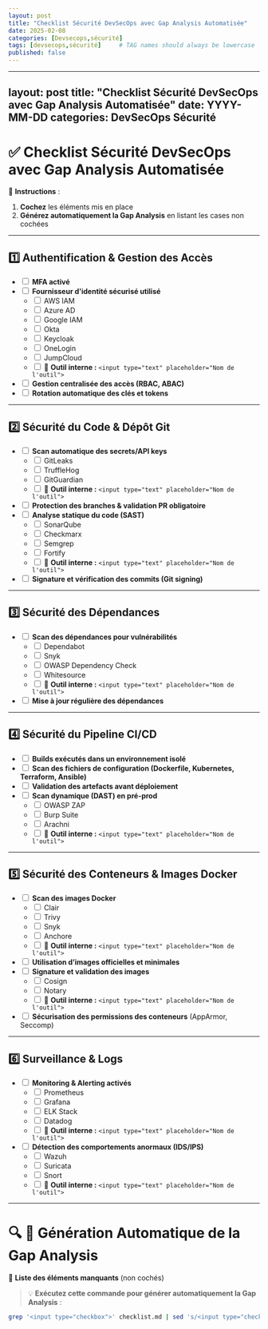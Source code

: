```yaml
---
layout: post
title: "Checklist Sécurité DevSecOps avec Gap Analysis Automatisée"
date: 2025-02-08
categories: [Devsecops,sécurité]
tags: [devsecops,sécurité]     # TAG names should always be lowercase
published: false
---
```


---
layout: post
title: "Checklist Sécurité DevSecOps avec Gap Analysis Automatisée"
date: YYYY-MM-DD
categories: DevSecOps Sécurité
---

# ✅ **Checklist Sécurité DevSecOps avec Gap Analysis Automatisée**  

📌 **Instructions** :  
1. **Cochez** les éléments mis en place  
2. **Générez automatiquement la Gap Analysis** en listant les cases non cochées  

---

## 1️⃣ **Authentification & Gestion des Accès**  
- <input type="checkbox"> **MFA activé**  
- <input type="checkbox"> **Fournisseur d'identité sécurisé utilisé**  
  - <input type="checkbox"> AWS IAM  
  - <input type="checkbox"> Azure AD  
  - <input type="checkbox"> Google IAM  
  - <input type="checkbox"> Okta  
  - <input type="checkbox"> Keycloak  
  - <input type="checkbox"> OneLogin  
  - <input type="checkbox"> JumpCloud  
  - <input type="checkbox"> 🔹 **Outil interne :** `<input type="text" placeholder="Nom de l'outil">`  
- <input type="checkbox"> **Gestion centralisée des accès (RBAC, ABAC)**  
- <input type="checkbox"> **Rotation automatique des clés et tokens**  

---

## 2️⃣ **Sécurité du Code & Dépôt Git**  
- <input type="checkbox"> **Scan automatique des secrets/API keys**  
  - <input type="checkbox"> GitLeaks  
  - <input type="checkbox"> TruffleHog  
  - <input type="checkbox"> GitGuardian  
  - <input type="checkbox"> 🔹 **Outil interne :** `<input type="text" placeholder="Nom de l'outil">`  
- <input type="checkbox"> **Protection des branches & validation PR obligatoire**  
- <input type="checkbox"> **Analyse statique du code (SAST)**  
  - <input type="checkbox"> SonarQube  
  - <input type="checkbox"> Checkmarx  
  - <input type="checkbox"> Semgrep  
  - <input type="checkbox"> Fortify  
  - <input type="checkbox"> 🔹 **Outil interne :** `<input type="text" placeholder="Nom de l'outil">`  
- <input type="checkbox"> **Signature et vérification des commits (Git signing)**  

---

## 3️⃣ **Sécurité des Dépendances**  
- <input type="checkbox"> **Scan des dépendances pour vulnérabilités**  
  - <input type="checkbox"> Dependabot  
  - <input type="checkbox"> Snyk  
  - <input type="checkbox"> OWASP Dependency Check  
  - <input type="checkbox"> Whitesource  
  - <input type="checkbox"> 🔹 **Outil interne :** `<input type="text" placeholder="Nom de l'outil">`  
- <input type="checkbox"> **Mise à jour régulière des dépendances**  

---

## 4️⃣ **Sécurité du Pipeline CI/CD**  
- <input type="checkbox"> **Builds exécutés dans un environnement isolé**  
- <input type="checkbox"> **Scan des fichiers de configuration (Dockerfile, Kubernetes, Terraform, Ansible)**  
- <input type="checkbox"> **Validation des artefacts avant déploiement**  
- <input type="checkbox"> **Scan dynamique (DAST) en pré-prod**  
  - <input type="checkbox"> OWASP ZAP  
  - <input type="checkbox"> Burp Suite  
  - <input type="checkbox"> Arachni  
  - <input type="checkbox"> 🔹 **Outil interne :** `<input type="text" placeholder="Nom de l'outil">`  

---

## 5️⃣ **Sécurité des Conteneurs & Images Docker**  
- <input type="checkbox"> **Scan des images Docker**  
  - <input type="checkbox"> Clair  
  - <input type="checkbox"> Trivy  
  - <input type="checkbox"> Snyk  
  - <input type="checkbox"> Anchore  
  - <input type="checkbox"> 🔹 **Outil interne :** `<input type="text" placeholder="Nom de l'outil">`  
- <input type="checkbox"> **Utilisation d’images officielles et minimales**  
- <input type="checkbox"> **Signature et validation des images**  
  - <input type="checkbox"> Cosign  
  - <input type="checkbox"> Notary  
  - <input type="checkbox"> 🔹 **Outil interne :** `<input type="text" placeholder="Nom de l'outil">`  
- <input type="checkbox"> **Sécurisation des permissions des conteneurs** (AppArmor, Seccomp)  

---

## 6️⃣ **Surveillance & Logs**  
- <input type="checkbox"> **Monitoring & Alerting activés**  
  - <input type="checkbox"> Prometheus  
  - <input type="checkbox"> Grafana  
  - <input type="checkbox"> ELK Stack  
  - <input type="checkbox"> Datadog  
  - <input type="checkbox"> 🔹 **Outil interne :** `<input type="text" placeholder="Nom de l'outil">`  
- <input type="checkbox"> **Détection des comportements anormaux (IDS/IPS)**  
  - <input type="checkbox"> Wazuh  
  - <input type="checkbox"> Suricata  
  - <input type="checkbox"> Snort  
  - <input type="checkbox"> 🔹 **Outil interne :** `<input type="text" placeholder="Nom de l'outil">`  

---

# 🔍 **📌 Génération Automatique de la Gap Analysis**  

📍 **Liste des éléments manquants** (non cochés)  
> 💡 **Exécutez cette commande pour générer automatiquement la Gap Analysis** :  

```sh
grep '<input type="checkbox">' checklist.md | sed 's/<input type="checkbox">//g' > gap_analysis.md
